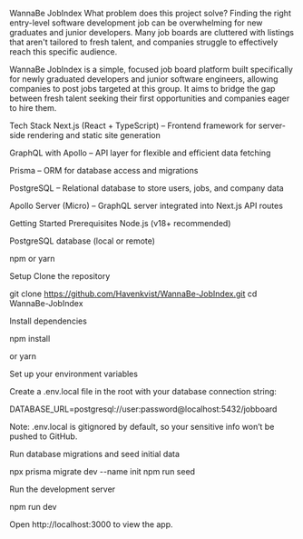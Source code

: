 WannaBe JobIndex
What problem does this project solve?
Finding the right entry-level software development job can be overwhelming for new graduates and junior developers. Many job boards are cluttered with listings that aren't tailored to fresh talent, and companies struggle to effectively reach this specific audience.

WannaBe JobIndex is a simple, focused job board platform built specifically for newly graduated developers and junior software engineers, allowing companies to post jobs targeted at this group. It aims to bridge the gap between fresh talent seeking their first opportunities and companies eager to hire them.

Tech Stack
Next.js (React + TypeScript) – Frontend framework for server-side rendering and static site generation

GraphQL with Apollo – API layer for flexible and efficient data fetching

Prisma – ORM for database access and migrations

PostgreSQL – Relational database to store users, jobs, and company data

Apollo Server (Micro) – GraphQL server integrated into Next.js API routes

Getting Started
Prerequisites
Node.js (v18+ recommended)

PostgreSQL database (local or remote)

npm or yarn

Setup
Clone the repository

git clone https://github.com/Havenkvist/WannaBe-JobIndex.git
cd WannaBe-JobIndex

Install dependencies

npm install

or
yarn

Set up your environment variables

Create a .env.local file in the root with your database connection string:

DATABASE_URL=postgresql://user:password@localhost:5432/jobboard

Note: .env.local is gitignored by default, so your sensitive info won’t be pushed to GitHub.

Run database migrations and seed initial data

npx prisma migrate dev --name init
npm run seed

Run the development server

npm run dev

Open http://localhost:3000 to view the app.
